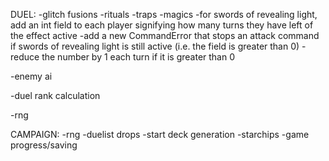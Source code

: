 DUEL:
-glitch fusions
-rituals
-traps
-magics
    -for swords of revealing light, add an int field to each player signifying how many turns they have left of the effect active
    -add a new CommandError that stops an attack command if swords of revealing light is still active (i.e. the field is greater than 0)
    -reduce the number by 1 each turn if it is greater than 0

-enemy ai

-duel rank calculation

-rng

CAMPAIGN:
-rng
-duelist drops
-start deck generation
-starchips
-game progress/saving